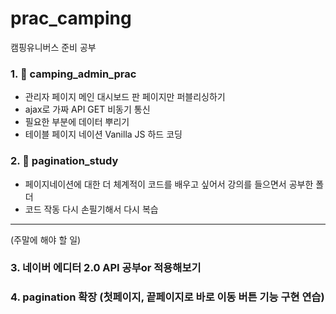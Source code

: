# prac_camping
캠핑유니버스 준비 공부

### 1. 📁 camping_admin_prac
- 관리자 페이지 메인 대시보드 판 페이지만 퍼블리싱하기
- ajax로 가짜 API GET 비동기 통신
- 필요한 부분에 데이터 뿌리기 
- 테이블 페이지 네이션 Vanilla JS 하드 코딩 

### 2. 📁 pagination_study
- 페이지네이션에 대한 더 체계적이 코드를 배우고 싶어서 강의를 들으면서 공부한 폴더
- 코드 작동 다시 손필기해서 다시 복습

---
(주말에 해야 할 일)
### 3. 네이버 에디터 2.0 API 공부or 적용해보기
### 4. pagination 확장 (첫페이지, 끝페이지로 바로 이동 버튼 기능 구현 연습)
